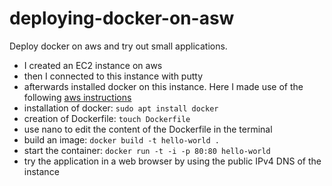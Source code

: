 # deploying-docker-on-asw
Deploy docker on aws and try out small applications.


- I created an EC2 instance on aws
- then I connected to this instance with putty
- afterwards installed docker on this instance. Here I made use of the following [aws instructions](https://docs.aws.amazon.com/AmazonECS/latest/developerguide/docker-basics.html)
- installation of docker: `sudo apt install docker` 
- creation of Dockerfile: `touch Dockerfile`
- use nano to edit the content of the Dockerfile in the terminal
- build an image: `docker build -t hello-world .`
- start the container: `docker run -t -i -p 80:80 hello-world`
- try the application in a web browser by using the public IPv4 DNS of the instance
